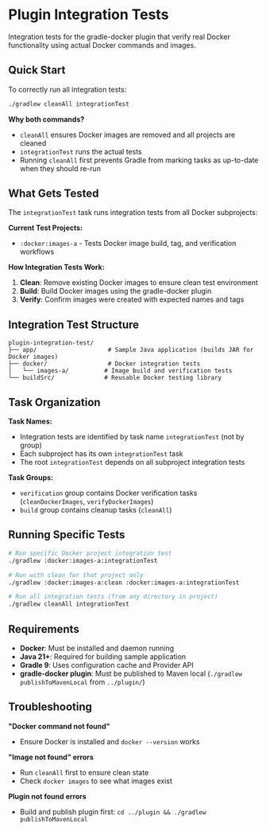 # Plugin Integration Tests

Integration tests for the gradle-docker plugin that verify real Docker functionality using actual Docker commands and images.

## Quick Start

To correctly run all integration tests:

```bash
./gradlew cleanAll integrationTest
```

**Why both commands?**
- `cleanAll` ensures Docker images are removed and all projects are cleaned
- `integrationTest` runs the actual tests  
- Running `cleanAll` first prevents Gradle from marking tasks as up-to-date when they should re-run

## What Gets Tested

The `integrationTest` task runs integration tests from all Docker subprojects:

**Current Test Projects:**
- `:docker:images-a` - Tests Docker image build, tag, and verification workflows

**How Integration Tests Work:**
1. **Clean**: Remove existing Docker images to ensure clean test environment
2. **Build**: Build Docker images using the gradle-docker plugin  
3. **Verify**: Confirm images were created with expected names and tags

## Integration Test Structure

```
plugin-integration-test/
├── app/                    # Sample Java application (builds JAR for Docker images)
├── docker/                 # Docker integration tests
│   └── images-a/          # Image build and verification tests
└── buildSrc/              # Reusable Docker testing library
```

## Task Organization

**Task Names:**
- Integration tests are identified by task name `integrationTest` (not by group)
- Each subproject has its own `integrationTest` task
- The root `integrationTest` depends on all subproject integration tests

**Task Groups:**
- `verification` group contains Docker verification tasks (`cleanDockerImages`, `verifyDockerImages`)
- `build` group contains cleanup tasks (`cleanAll`)

## Running Specific Tests

```bash
# Run specific Docker project integration test
./gradlew :docker:images-a:integrationTest

# Run with clean for that project only
./gradlew :docker:images-a:clean :docker:images-a:integrationTest

# Run all integration tests (from any directory in project)
./gradlew cleanAll integrationTest
```

## Requirements

- **Docker**: Must be installed and daemon running
- **Java 21+**: Required for building sample application
- **Gradle 9**: Uses configuration cache and Provider API
- **gradle-docker plugin**: Must be published to Maven local (`./gradlew publishToMavenLocal` from `../plugin/`)

## Troubleshooting

**"Docker command not found"**
- Ensure Docker is installed and `docker --version` works

**"Image not found" errors**  
- Run `cleanAll` first to ensure clean state
- Check `docker images` to see what images exist

**Plugin not found errors**
- Build and publish plugin first: `cd ../plugin && ./gradlew publishToMavenLocal`